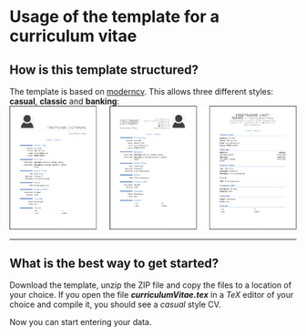 # Usage of the template for a curriculum vitae
## How is this template structured?
The template is based on [moderncv](https://github.com/xdanaux/moderncv). This allows three different styles: **casual**, **classic** and **banking**:
![Styles casual, classic, banking](./cv_images/cv_styles.png)

---

## What is the best way to get started?

Download the template, unzip the ZIP file and copy the files to a location of your choice. If you open the file ***curriculumVitae.tex*** in a *TeX* editor of your choice and compile it, you should see a *casual* style CV.

Now you can start entering your data.
